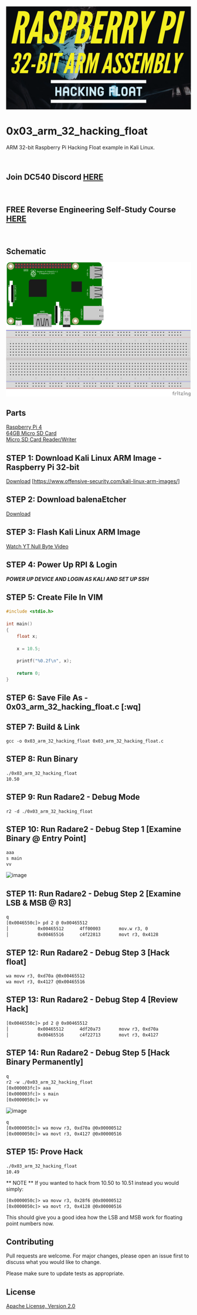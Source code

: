 ![image](https://github.com/mytechnotalent/0x02_arm_32_hacking_float/blob/main/RPI32AAHF.png?raw=true)

# 0x03_arm_32_hacking_float
ARM 32-bit Raspberry Pi Hacking Float example in Kali Linux.

<br>

## Join DC540 Discord [HERE](https://discord.gg/TC9V9RCr5U)

<br>

## FREE Reverse Engineering Self-Study Course [HERE](https://github.com/mytechnotalent/Reverse-Engineering-Tutorial)

<br>

## Schematic
![image](https://github.com/mytechnotalent/0x02_arm_32_hacking_float/blob/main/schematic.png?raw=true)

## Parts
[Raspberry Pi 4](https://www.adafruit.com/product/4292)<br>
[64GB Micro SD Card](https://www.amazon.com/SDSDQUA-064G-A11-Professional-MicroSDXC-formatted-recording/dp/106171327X)<br>
[Micro SD Card Reader/Writer](https://www.amazon.com/uni-Adapter-Supports-Compatible-MacBook/dp/B081VHSB2V)

## STEP 1: Download Kali Linux ARM Image - Raspberry Pi 32-bit
[Download](https://images.kali.org/arm-images/kali-linux-2020.4-rpi4-nexmon.img.xz) [https://www.offensive-security.com/kali-linux-arm-images/]

## STEP 2: Download balenaEtcher
[Download](https://www.balena.io/etcher)

## STEP 3: Flash Kali Linux ARM Image
[Watch YT Null Byte Video](https://www.youtube.com/watch?v=Jquf9BDm4iU&t=493s)

## STEP 4: Power Up RPI & Login
***POWER UP DEVICE AND LOGIN AS KALI AND SET UP SSH***

## STEP 5: Create File In VIM
```c
#include <stdio.h>

int main()
{
    float x;

    x = 10.5;

    printf("%0.2f\n", x);

    return 0;
}
```

## STEP 6: Save File As - 0x03_arm_32_hacking_float.c [:wq]

## STEP 7: Build & Link
```
gcc -o 0x03_arm_32_hacking_float 0x03_arm_32_hacking_float.c
```

## STEP 8: Run Binary
```
./0x03_arm_32_hacking_float
10.50
```

## STEP 9: Run Radare2 - Debug Mode
```
r2 -d ./0x03_arm_32_hacking_float
```

## STEP 10: Run Radare2 - Debug Step 1 [Examine Binary @ Entry Point]
```
aaa
s main
vv
```
![image](https://github.com/mytechnotalent/0x03_arm_32_hacking_float/blob/main/1.png?raw=true)

## STEP 11: Run Radare2 - Debug Step 2 [Examine LSB & MSB @ R3]
```
q
[0x0046550c]> pd 2 @ 0x00465512
│           0x00465512      4ff00003       mov.w r3, 0
│           0x00465516      c4f22813       movt r3, 0x4128
```

## STEP 12: Run Radare2 - Debug Step 3 [Hack float]
```
wa movw r3, 0xd70a @0x00465512
wa movt r3, 0x4127 @0x00465516
```

## STEP 13: Run Radare2 - Debug Step 4 [Review Hack]
```
[0x0046550c]> pd 2 @ 0x00465512
│           0x00465512      4df20a73       movw r3, 0xd70a
│           0x00465516      c4f22713       movt r3, 0x4127
```

## STEP 14: Run Radare2 - Debug Step 5 [Hack Binary Permanently]
```
q
r2 -w ./0x03_arm_32_hacking_float
[0x000003fc]> aaa
[0x000003fc]> s main
[0x0000050c]> vv
```
![image](https://github.com/mytechnotalent/0x03_arm_32_hacking_float/blob/main/2.png?raw=true)
```
q
[0x0000050c]> wa movw r3, 0xd70a @0x00000512
[0x0000050c]> wa movt r3, 0x4127 @0x00000516
```

## STEP 15: Prove Hack
```
./0x03_arm_32_hacking_float
10.49
```

** NOTE **
If you wanted to hack from 10.50 to 10.51 instead you would simply:
```
[0x0000050c]> wa movw r3, 0x28f6 @0x00000512
[0x0000050c]> wa movt r3, 0x4128 @0x00000516
```
This should give you a good idea how the LSB and MSB work for floating point numbers now.

## Contributing
Pull requests are welcome. For major changes, please open an issue first to discuss what you would like to change.

Please make sure to update tests as appropriate.

## License
[Apache License, Version 2.0](https://www.apache.org/licenses/LICENSE-2.0)
